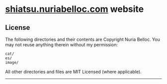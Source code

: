 # [shiatsu.nuriabelloc.com](http://shiatsu.nuriabelloc.com) website

## License

The following directories and their contents are Copyright Nuria Belloc. You may not reuse anything therein without my permission:

```
cat/
es/
image/
```

All other directories and files are MIT Licensed (where applicable).

---
